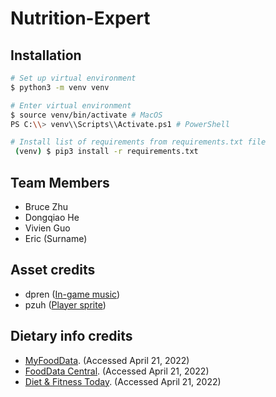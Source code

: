 # Nutrition-Expert

## Installation
```sh
# Set up virtual environment
$ python3 -m venv venv

# Enter virtual environment
$ source venv/bin/activate # MacOS
PS C:\\> venv\\Scripts\\Activate.ps1 # PowerShell

# Install list of requirements from requirements.txt file
 (venv) $ pip3 install -r requirements.txt
```

## Team Members
- Bruce Zhu
- Dongqiao He
- Vivien Guo
- Eric (Surname)

## Asset credits
- dpren ([In-game music](https://freesound.org/people/dpren/sounds/320685/))
- pzuh ([Player sprite](https://pzuh.itch.io/the-boy-free-sprites))

## Dietary info credits
- [MyFoodData](https://www.myfooddata.com/). (Accessed April 21, 2022)
- [FoodData Central](https://fdc.nal.usda.gov/). (Accessed April 21, 2022)
- [Diet & Fitness Today](http://www.dietandfitnesstoday.com/). (Accessed April 21, 2022)
